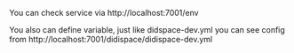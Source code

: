 You can check service via http://localhost:7001/env

You also can define variable, just like didspace-dev.yml
you can see config from http://localhost:7001/didispace/didispace-dev.yml